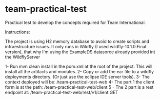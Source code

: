 # team-practical-test
Practical test to develop the concepts required for Team International.

Instructions: 

The project is using H2 memory database to avoid to create scripts and infraestructure issues.
It only runs in Wildfly (I used wildfly-10.1.0.Final version), that why I'm using the ExampleDS datasorce already provided 
int the WildflyServer

1- Run mvn clean install in the pom.xml at the root of the project. This will install all the artifacts and modules.
2- Copy or add the ear file to a wildfly deployments directory. (Or just use the eclipse IDE server tools).
3- The context deployed will be: /team-practical-test-web
4- The part 1 the client form is at the path: /team-practical-test-web/client
5 - The 2 part is a rest endpoint at: /team-practical-test-web/rest/v1/client GET